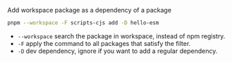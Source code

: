 Add workspace package as a dependency of a package

```sh
pnpm --workspace -F scripts-cjs add -D hello-esm
```

- `--workspace` search the package in workspace, instead of npm registry.
- `-F` apply the command to all packages that satisfy the filter.
- `-D` dev dependency, ignore if you want to add a regular dependency.
